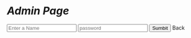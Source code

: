  <div class="fulldiv1">
    <div class="title">

#  ***Admin Page***
</div>
   <div class=" Adminregisterbox">
        <Input class="name" placeholder="Enter a Name" type="text" @value={{value}} />
        <Input class="age" placeholder="password" type="password" @value={{value1}}/>
        <button class="Asbutton"   onclick={{action "Admin"}} >Sumbit</button>
        <LinkTo @route="index" class="Abackbutton" >Back</LinkTo>
</div>
<div class="registerImage"></div>
  
</div> 